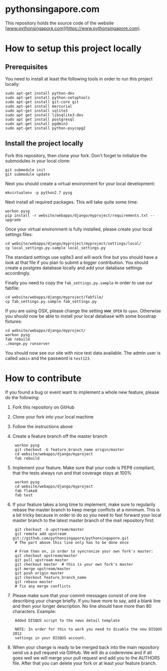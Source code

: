 # pythonsingapore.com

This repository holds the source code of the website [www.pythonsingapore.com](https://www.pythonsingapore.com).

# How to setup this project locally

## Prerequisites

You need to install at least the following tools in order to run this project
locally:

    sudo apt-get install python-dev
    sudo apt-get install python-setuptools
    sudo apt-get install git-core git
    sudo apt-get install mercurial
    sudo apt-get install sqlite3
    sudo apt get install libsqlite3-dev
    sudo apt get install postgresql
    sudo apt-get install pgdmin3
    sudo apt-get install python-psycopg2

## Install the project locally

Fork this repository, then clone your fork. Don't forget to initialize the
submodules in your local clone:

    git submodule init
    git submodule update

Next you should create a virtual environment for your local development:

    mkvirtualenv -p python2.7 pysg

Next install all required packages. This will take quite some time:

    workon pysg
    pip install -r website/webapps/django/myproject/requirements.txt --upgrade

Once your virtual environment is fully installed, please create your local
settings files:

    cd website/webapps/django/myproject/myproject/settings/local/
    cp local_settings.py.sample local_settings.py

The standard settings use sqlite3 and will work fine but you should have a look
at that file if you plan to submit a bigger contribution. You should create a
postgres database locally and add your database settings accordingly.

Finally you need to copy the `fab_settings.py.sample` in order to use our
fabfile:

    cd website/webapps/django/myproject/fabfile/
    cp fab_settings.py.sample fab_settings.py

If you are using OSX, please change the setting `WWW_OPEN` to `open`. Otherwise
you should now be able to install your local database with some boostrap
fixtures:

    cd website/webapps/django/myproject/
    workon pysg
    fab rebuild
    ./mange.py runserver

You should now see our site with nice test data available. The admin user is
called `admin` and the password is `test123`.

# How to contribute

If you found a bug or event want to implement a whole new feature, please do
the following:

1. Fork this repository on GitHub
2. Clone your fork into your local machine
3. Follow the instructions above
4. Create a feature branch off the master branch

        workon pysg
        git checkout -b feature_branch_name origin/master
        cd website/webapps/django/myproject
        fab rebuild

5. Implement your feature. Make sure that your code is PEP8 compliant,
   that the tests always run and that coverage stays at 100%

        workon pysg
        cd website/webapps/django/myproject
        fab flake8
        fab test

6. If your feature takes a long time to implement, make sure to regularily
   rebase the master branch to keep merge conflicts at a minimum. This is a
   bit tricky because in order to do so you need to fast forward your local
   master branch to the latest master branch of the mail repository first:

        git checkout -b upstream/master
        git remote add upstream git://github.com/pythonsingapore/pythonsingapore.git
        # The part above this line only has to be done once

        # From then on, in order to syncronize your own fork's master:
        git checkout upstream/master
        git pull upstream master
        git checkout master  # this is your own fork's master
        git merge upstream/master
        git push origin master
        git checkout feature_branch_name
        git rebase master
        # fix any merge conflicts

7. Please make sure that your commit messages consist of one line describing
   your change briefly. If you have more to say, add a blank line and then your
   longer description. No line should have more than 80 characters. Example:

        Added DISQUS script to the news detail template

        NOTE: In order for this to work you need to disable the new DISQUS 2012
        settings in your DISQUS account.

8. When your change is ready to be merged back into the main repository send us
   a pull request via GitHub. We will do a codereview and if all goes well we
   will merge your pull request and add you to the AUTHORS file. After that
   you can delete your fork or at least your feature branch.
